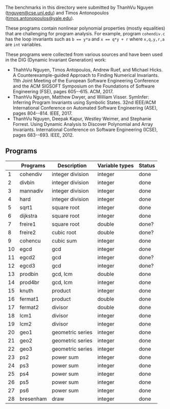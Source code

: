 The benchmarks in this directory were submitted by 
ThanhVu Nguyen (tnguyen@cse.unl.edu) and 
Timos Antonopoulos (timos.antonopoulos@yale.edu).

These programs contain nonlinear polynomial properties 
(mostly equalities) that are challenging for program analysis.
For example, program `cohendiv.c` has the loop invariants 
such as `b == y*a` and  `x == q*y + r` where `x,q,y,r,a` are 
`int` variables.

These programs were collected from various sources and  have been used in the 
DIG (Dynamic Invariant Generation) work:
* ThahhVu Nguyen, Timos Antopoulos, Andrew Ruef, and Michael Hicks. A Counterexample-guided Approach to Finding Numerical Invariants. 11th Joint Meeting of the European Software Engineering Conference and the ACM SIGSOFT Symposium on the Foundations of Software Engineering (FSE), pages 605--615. ACM, 2017. 
* ThanhVu Nguyen, Matthew Dwyer, and William Visser. SymInfer: Inferring Program Invariants using Symbolic States. 32nd IEEE/ACM International Conference on Automated Software Engineering (ASE), pages 804--814. IEEE, 2017.
* ThanhVu Nguyen, Deepak Kapur, Westley Weimer, and Stephanie Forrest. Using Dynamic Analysis to Discover Polynomial and Array Invariants.  International Conference on Software Engineering (ICSE), pages 683--693. IEEE, 2012. 



## Programs

|    | Programs  | Description      | Variable types | Status |
|----|-----------|------------------|----------------|--------|
| 1  | cohendiv  | integer division | integer        | done   |
| 2  | divbin    | integer division | integer        | done   |
| 3  | mannadiv  | integer division | integer        | done   |
| 4  | hard      | integer division | integer        | done   |
| 5  | sqrt1     | square root      | integer        | done   |
| 6  | dijkstra  | square root      | integer        | done   |
| 7  | freire1   | square root      | double         | done?  |
| 8  | freire2   | cubic root       | double         | done?  |
| 9  | cohencu   | cubic sum        | integer        | done   |
| 10 | egcd      | gcd              | integer        | done   |
| 11 | egcd2     | gcd              | integer        | done?  |
| 12 | egcd3     | gcd              | integer        | done?  |
| 13 | prodbin   | gcd, lcm         | double         | done   |
| 14 | prod4br   | gcd, lcm         | integer        | done   |
| 15 | knuth     | product          | integer        | done   |
| 16 | fermat1   | product          | double         | done   |
| 17 | fermat2   | divisor          | double         | done   |
| 18 | lcm1      | divisor          | integer        | done   |
| 19 | lcm2      | divisor          | integer        | done   |
| 20 | geo1      | geometric series | integer        | done   |
| 21 | geo2      | geometric series | integer        | done   |
| 22 | geo3      | geometric series | integer        | done   |
| 23 | ps2       | power sum        | integer        | done   |
| 24 | ps3       | power sum        | integer        | done   |
| 25 | ps4       | power sum        | integer        | done   |
| 26 | ps5       | power sum        | integer        | done   |
| 27 | ps6       | power sum        | integer        | done   |
| 28 | bresenham | draw             | integer        | done   |

